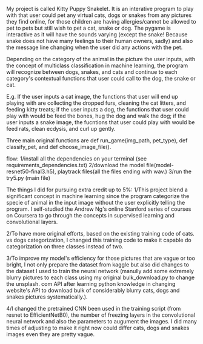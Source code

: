 My project is called Kitty Puppy Snakelet. It is an interative program to play with that user could pet any virtual cats, dogs or snakes from any pictures they find online, for those children are having allergies/cannot be allowed to pet to pets but still wish to pet a cat, snake or dog. The pygame is interactive as it will have the sounds varying (except the snake! Because snake does not have many feelings to their human owners, sadly) and also the message line changing when the user did any actions with the pet. 


Depending on the category of the animal in the picture the user inputs, with the concept of multiclass classification in machine learning, the program will recognize between dogs, snakes, and cats and continue to each category's contextual functions that user could call to the dog, the snake or cat. 


E.g. If the user inputs a cat image, the functions that user will end up playing with are collecting the dropped furs, cleaning the cat litters, and feeding kitty treats; if the user inputs a dog, the functions that user could play with would be feed the bones, hug the dog and walk the dog; if the user inputs a snake image, the fucntions that user could play with would be feed rats, clean ecdysis, and curl up gently. 

Three main original functions are def run_game(img_path, pet_type), def classify_pet, and def choose_image_file().


flow:
1/install all the dependencies on your terminal (see requirements_dependencies.txt)
2/download the model file(model-resnet50-final3.h5), playtrack files(all the files ending with wav.)
3/run the try5.py (main file)


The things I did for pursuing extra credit up to 5%: 
1/This project blend a significant concept in machine learning since the program categorize the specie of animal in the input image without the user explicitly telling the program. I self-studied the Andrew Ng's online Stanford series of courses on Coursera to go through the concepts in supervised learning and convolutional layers. 

2/To have more original efforts, based on the existing training code of cats. vs dogs categorization, I changed this training code to make it capable do categorization on three classes instead of two.

3/To improve my model's efficiency for those pictures that are vague or too bright, I not only prepare the dataset from kaggle but also did changes to the dataset I used to train the neural network (manully add some extremely blurry pictures to each class using my original bulk_download.py to change the unsplash. com API after learning python knowledge in changing website's API to download bulk of considerably blurry cats, dogs and snakes pictures systematically.). 

4/I changed the pretrained CNN been used in the training script (from resnet to EfficientNetB0), the number of freezing layers in the convolutional neural network and also the parameters to augument the images. I did many times of adjusting to make it right now could differ cats, dogs and snakes images even they are pretty vague.














